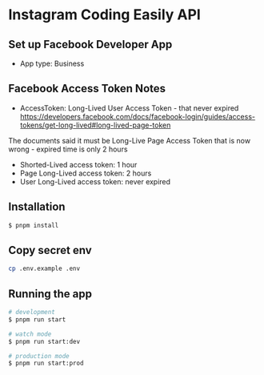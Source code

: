 # Instagram Coding Easily API

## Set up Facebook Developer App
- App type: Business

## Facebook Access Token Notes

- AccessToken: Long-Lived User Access Token - that never expired
https://developers.facebook.com/docs/facebook-login/guides/access-tokens/get-long-lived#long-lived-page-token

The documents said it must be Long-Live Page Access Token that is now wrong - expired time is only 2 hours

- Shorted-Lived access token: 1 hour
- Page Long-Lived access token: 2 hours
- User Long-Lived access token: never expired

## Installation

```bash
$ pnpm install
```

## Copy secret env
```bash
cp .env.example .env
```

## Running the app

```bash
# development
$ pnpm run start

# watch mode
$ pnpm run start:dev

# production mode
$ pnpm run start:prod
```
